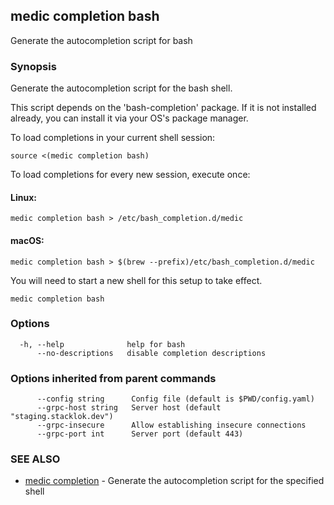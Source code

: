 ## medic completion bash

Generate the autocompletion script for bash

### Synopsis

Generate the autocompletion script for the bash shell.

This script depends on the 'bash-completion' package.
If it is not installed already, you can install it via your OS's package manager.

To load completions in your current shell session:

	source <(medic completion bash)

To load completions for every new session, execute once:

#### Linux:

	medic completion bash > /etc/bash_completion.d/medic

#### macOS:

	medic completion bash > $(brew --prefix)/etc/bash_completion.d/medic

You will need to start a new shell for this setup to take effect.


```
medic completion bash
```

### Options

```
  -h, --help              help for bash
      --no-descriptions   disable completion descriptions
```

### Options inherited from parent commands

```
      --config string      Config file (default is $PWD/config.yaml)
      --grpc-host string   Server host (default "staging.stacklok.dev")
      --grpc-insecure      Allow establishing insecure connections
      --grpc-port int      Server port (default 443)
```

### SEE ALSO

* [medic completion](medic_completion.md)	 - Generate the autocompletion script for the specified shell

